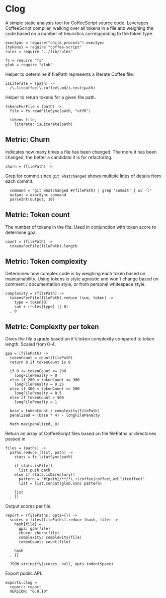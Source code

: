 # Clog

A simple static analysis tool for CoffeeScript source code.
Leverages CoffeeScript compiler, walking over all tokens
in a file and weighing the code based on a number of heuristics
corresponding to the token type.

    execSync = require("child_process").execSync
    {tokens} = require "coffee-script"
    rules = require "../lib/rules"

    fs = require "fs"
    glob = require "glob"

Helper to determine if filePath represents a literate Coffee file.

    isLiterate = (path) ->
      /\.litcoffee|\.coffee\.md/i.test(path)

Helper to return tokens for a given file path.

    tokensForFile = (path) ->
      file = fs.readFileSync(path, "utf8")

      tokens file,
        literate: isLiterate(path)

## Metric: Churn

Indicates how many times a file has been changed.
The more it has been changed, the better a candidate it is for refactoring.

    churn = (filePath) ->

Grep for commit since `git whatchanged` shows
multiple lines of details from each commit.

      command = "git whatchanged #{filePath} | grep 'commit' | wc -l"
      output = execSync command
      parseInt(output, 10)

## Metric: Token count

The number of tokens in the file.
Used in conjunction with token score to determine gpa.

    count = (filePath) ->
      tokensForFile(filePath).length

## Metric: Token complexity

Determines how complex code is by weighing each token based on maintainability.
Using tokens is style agnostic and won't change based on
comment / documentation style, or from personal whitespace style.

    complexity = (filePath) ->
      tokensForFile(filePath).reduce (sum, token) ->
        type = token[0]
        sum + (rules[type] || 0)
      , 0

## Metric: Complexity per token

Gives the file a grade based on it's token complexity compared to token length.
Scaled from 0-4.

    gpa = (filePath) ->
      tokenCount = count(filePath)
      return 0 if tokenCount is 0

      if 0 <= tokenCount <= 200
        longFilePenalty = 0
      else if 200 < tokenCount <= 300
        longFilePenalty = 0.25
      else if 300 < tokenCount <= 500
        longFilePenalty = 0.5
      else if tokenCount > 500
        longFilePenalty = 1

      base = tokenCount / complexity(filePath)
      penalized = (base * 4) - longFilePenalty

      Math.max(penalized, 0)

Return an array of CoffeeScript files based on file filePaths or directories
passed in.

    files = (paths) ->
      paths.reduce (list, path) ->
        stats = fs.lstatSync(path)

        if stats.isFile()
          list.push path
        else if stats.isDirectory()
          pattern = "#{path}/**/*\.+(coffee|coffee\.md|litcoffee)"
          list = list.concat(glob.sync pattern)

        list
      , []

Output scores per file.

    report = (filePaths, opts={}) ->
      scores = files(filePaths).reduce (hash, file) ->
        hash[file] =
          gpa: gpa(file)
          churn: churn(file)
          complexity: complexity(file)
          tokenCount: count(file)

        hash
      , {}

      JSON.stringify(scores, null, opts.indentSpace)

Export public API.

    exports.clog =
      report: report
      VERSION: "0.0.10"
